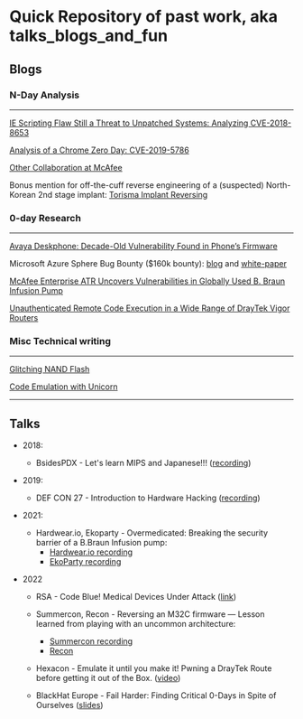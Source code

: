 # Quick Repository of past work, aka talks_blogs_and_fun

## Blogs

### N-Day Analysis
---
[IE Scripting Flaw Still a Threat to Unpatched Systems: Analyzing CVE-2018-8653](https://www.mcafee.com/blogs/other-blogs/mcafee-labs/ie-scripting-flaw-still-a-threat-to-unpatched-systems-analyzing-cve-2018-8653/)


[Analysis of a Chrome Zero Day: CVE-2019-5786](https://www.mcafee.com/blogs/other-blogs/mcafee-labs/analysis-of-a-chrome-zero-day-cve-2019-5786/)

[Other Collaboration at McAfee](https://www.mcafee.com/blogs/author/philippe-laulheret/) 

Bonus mention for off-the-cuff reverse engineering of a (suspected) North-Korean 2nd stage implant:
[Torisma Implant Reversing](https://www.mcafee.com/blogs/other-blogs/mcafee-labs/operation-north-star-behind-the-scenes/)

### 0-day Research
---
[Avaya Deskphone: Decade-Old Vulnerability Found in Phone’s Firmware](https://www.mcafee.com/blogs/other-blogs/mcafee-labs/avaya-deskphone-decade-old-vulnerability-found-in-phones-firmware/)

Microsoft Azure Sphere Bug Bounty ($160k bounty): [blog](https://www.mcafee.com/blogs/other-blogs/mcafee-labs/our-experiences-participating-in-microsofts-azure-sphere-bounty-program/) and [white-paper](https://www.mcafee.com/enterprise/en-us/assets/white-papers/wp-prisoner-of-azure-kaban.pdf)

[McAfee Enterprise ATR Uncovers Vulnerabilities in Globally Used B. Braun Infusion Pump](https://www.trellix.com/en-in/about/newsroom/stories/research/mcafee-enterprise-atr-uncovers-vulnerabilities-in-globally-used-b-braun-infusion-pump.html)

[Unauthenticated Remote Code Execution in a Wide Range of DrayTek Vigor Routers](https://www.trellix.com/en-us/about/newsroom/stories/research/rce-in-dratyek-routers.html)


### Misc Technical writing
---
[Glitching NAND Flash](https://www.trellix.com/en-us/assets/docs/atr-library/ms-glitching-uboot_als5.pdf)

[Code Emulation with Unicorn](https://www.trellix.com/en-us/assets/docs/atr-library/tr-emulating-code-with-unicorn.pdf)


---
## Talks

- 2018: 
  - BsidesPDX -  Let's learn MIPS and Japanese!!! ([recording](https://www.youtube.com/watch?v=IehTxEogaOQ&ab_channel=BSidesPortland))

- 2019: 
  - DEF CON 27 - Introduction to Hardware Hacking ([recording](https://www.youtube.com/watch?v=HuCbr2588-w&ab_channel=DEFCONConference)) 

- 2021: 
    - Hardwear.io, Ekoparty -  Overmedicated: Breaking the security barrier of a B.Braun Infusion pump:
        - [Hardwear.io recording](https://www.youtube.com/watch?v=6agtnfPjd64&ab_channel=hardwear.io)
        - [EkoParty recording](     https://www.youtube.com/watch?v=D0mNc9LK-I4&ab_channel=EkopartySecurityConference )
- 2022
   - RSA - Code Blue! Medical Devices Under Attack ([link](https://www.rsaconference.com/USA/agenda/session/Code%20Blue%20Medical%20Devices%20Under%20Attack))


   - Summercon, Recon - Reversing an M32C firmware — Lesson learned from playing with an uncommon architecture: 
        - [Summercon recording](https://youtu.be/0g3xUidRTJc?t=2314)
        -  [Recon](https://cfp.recon.cx/2022/talk/B978BU/)
   - Hexacon - Emulate it until you make it! Pwning a DrayTek Route before getting it out of the Box. ([video](https://www.youtube.com/watch?v=CD8HfjdDeuM&ab_channel=Hexacon))
   - BlackHat Europe - Fail Harder: Finding Critical 0-Days in Spite of Ourselves ([slides](http://i.blackhat.com/EU-22/Wednesday-Briefings/EU-22-McKee-Fail-Harder.pdf))